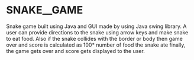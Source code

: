 # SNAKE__GAME
Snake game built using Java and GUI made by using Java swing library. A user can provide directions to the snake using arrow keys and make snake to eat food. Also if the snake collides with the border or body then game over and score is calculated as 100* number of food the snake ate finally, the game gets over and score gets displayed to the user.
